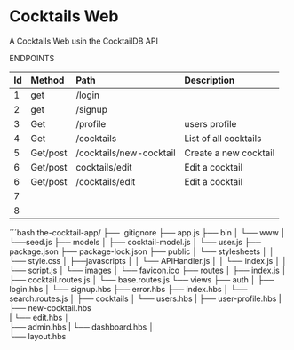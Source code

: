 # Cocktails Web

A Cocktails Web usin the CocktailDB API

ENDPOINTS

| Id        | Method        | Path      | Description   |
| :---      |     :---      |    :---   |  :---         |
| 1         |    get   | /login            |               |
| 2         |   get      |  /signup         |               |
| 3         | Get    |  /profile |       users profile        |
| 4         |    Get           |   /cocktails        |   List of all cocktails            |
| 5         |       Get/post      | /cocktails/new-cocktail          |   Create a new cocktail            |
| 6         |        Get/post       |  cocktails/edit         |   Edit a cocktail            |
| 6         |        Get/post       |  /cocktails/edit         |   Edit a cocktail            |
| 7         |               |           |               |
| 8         |               |           |               |




´´´bash
the-cocktail-app/
├── .gitignore
├── app.js
├── bin
│   └── www
│   └──seed.js
├── models
│   ├── cocktail-model.js
│   └── user.js
├── package.json
├── package-lock.json
├── public
│   └── stylesheets
│   │   └── style.css
│   ├──javascripts
│   │   └── APIHandler.js
│   │   └── index.js
│   │   └── script.js
│   └── images
│       └── favicon.ico
├── routes
│   ├── index.js
│   ├── cocktail.routes.js
│   └── base.routes.js
└── views
    ├── auth
    │   ├── login.hbs
    │   └── signup.hbs
    ├── error.hbs
    ├── index.hbs
    │      └── search.routes.js
    │
    ├── cocktails
    │   └── users.hbs
    |        ├── user-profile.hbs
    |        ├── new-cocktail.hbs  
    |        └── edit.hbs
    │    
    ├── admin.hbs
    |    └── dashboard.hbs
    │                      
    └── layout.hbs
   
